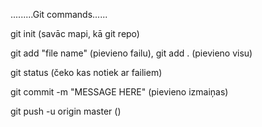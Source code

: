 .........Git commands......

git init (savāc mapi, kā git repo)

git add "file name" (pievieno failu), git add . (pievieno visu)

git status (čeko kas notiek ar failiem)

git commit -m "MESSAGE HERE" (pievieno izmaiņas)

git push -u origin master ()